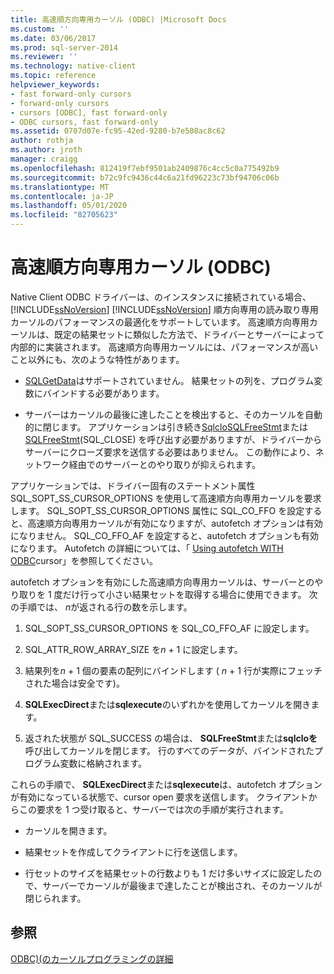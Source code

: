 ```yaml
---
title: 高速順方向専用カーソル (ODBC) |Microsoft Docs
ms.custom: ''
ms.date: 03/06/2017
ms.prod: sql-server-2014
ms.reviewer: ''
ms.technology: native-client
ms.topic: reference
helpviewer_keywords:
- fast forward-only cursors
- forward-only cursors
- cursors [ODBC], fast forward-only
- ODBC cursors, fast forward-only
ms.assetid: 0707d07e-fc95-42ed-9280-b7e508ac8c62
author: rothja
ms.author: jroth
manager: craigg
ms.openlocfilehash: 812419f7ebf9501ab2409876c4cc5c0a775492b9
ms.sourcegitcommit: b72c9fc9436c44c6a21fd96223c73bf94706c06b
ms.translationtype: MT
ms.contentlocale: ja-JP
ms.lasthandoff: 05/01/2020
ms.locfileid: "82705623"
---
```

# <a name="fast-forward-only-cursors-odbc"></a>高速順方向専用カーソル (ODBC)
  Native Client ODBC ドライバーは、のインスタンスに接続されている場合、 [!INCLUDE[ssNoVersion](../../../includes/ssnoversion-md.md)] [!INCLUDE[ssNoVersion](../../../includes/ssnoversion-md.md)] 順方向専用の読み取り専用カーソルのパフォーマンスの最適化をサポートしています。 高速順方向専用カーソルは、既定の結果セットに類似した方法で、ドライバーとサーバーによって内部的に実装されます。 高速順方向専用カーソルには、パフォーマンスが高いこと以外にも、次のような特性があります。  
  
-   [SQLGetData](../../native-client-odbc-api/sqlgetdata.md)はサポートされていません。 結果セットの列を、プログラム変数にバインドする必要があります。  
  
-   サーバーはカーソルの最後に達したことを検出すると、そのカーソルを自動的に閉じます。 アプリケーションは引き続き[SqlcloSQLFreeStmt](../../native-client-odbc-api/sqlclosecursor.md)または[SQLFreeStmt](../../native-client-odbc-api/sqlfreestmt.md)(SQL_CLOSE) を呼び出す必要がありますが、ドライバーからサーバーにクローズ要求を送信する必要はありません。 この動作により、ネットワーク経由でのサーバーとのやり取りが抑えられます。  
  
 アプリケーションでは、ドライバー固有のステートメント属性 SQL_SOPT_SS_CURSOR_OPTIONS を使用して高速順方向専用カーソルを要求します。 SQL_SOPT_SS_CURSOR_OPTIONS 属性に SQL_CO_FFO を設定すると、高速順方向専用カーソルが有効になりますが、autofetch オプションは有効になりません。 SQL_CO_FFO_AF を設定すると、autofetch オプションも有効になります。 Autofetch の詳細については、「 [Using autofetch WITH ODBC](using-autofetch-with-odbc-cursors.md)cursor」を参照してください。  
  
 autofetch オプションを有効にした高速順方向専用カーソルは、サーバーとのやり取りを 1 度だけ行って小さい結果セットを取得する場合に使用できます。 次の手順では、 *n*が返される行の数を示します。  
  
1.  SQL_SOPT_SS_CURSOR_OPTIONS を SQL_CO_FFO_AF に設定します。  
  
2.  SQL_ATTR_ROW_ARRAY_SIZE を*n* + 1 に設定します。  
  
3.  結果列を*n* + 1 個の要素の配列にバインドします ( *n* + 1 行が実際にフェッチされた場合は安全です)。  
  
4.  **SQLExecDirect**または**sqlexecute**のいずれかを使用してカーソルを開きます。  
  
5.  返された状態が SQL_SUCCESS の場合は、 **SQLFreeStmt**または**sqlcloを**呼び出してカーソルを閉じます。 行のすべてのデータが、バインドされたプログラム変数に格納されます。  
  
 これらの手順で、 **SQLExecDirect**または**sqlexecute**は、autofetch オプションが有効になっている状態で、cursor open 要求を送信します。 クライアントからこの要求を 1 つ受け取ると、サーバーでは次の手順が実行されます。  
  
-   カーソルを開きます。  
  
-   結果セットを作成してクライアントに行を送信します。  
  
-   行セットのサイズを結果セットの行数よりも 1 だけ多いサイズに設定したので、サーバーでカーソルが最後まで達したことが検出され、そのカーソルが閉じられます。  
  
## <a name="see-also"></a>参照  
 [ODBC&#41;&#40;のカーソルプログラミングの詳細](cursor-programming-details-odbc.md)  
  
  
